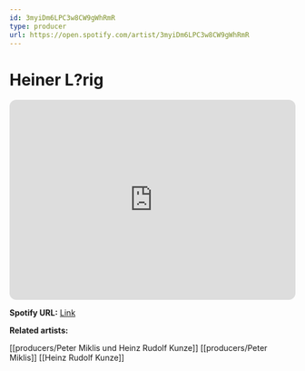 ```yaml
---
id: 3myiDm6LPC3w8CW9gWhRmR
type: producer
url: https://open.spotify.com/artist/3myiDm6LPC3w8CW9gWhRmR
---
```

# Heiner L?rig

<iframe style="border-radius:12px" src="https://open.spotify.com/embed/artist/3myiDm6LPC3w8CW9gWhRmR" width="100%" height="352" frameBorder="0" allowfullscreen="" allow="autoplay; clipboard-write; encrypted-media; fullscreen; picture-in-picture" loading="lazy"></iframe>

**Spotify URL:** [Link](https://open.spotify.com/artist/3myiDm6LPC3w8CW9gWhRmR)

**Related artists:**

[[producers/Peter Miklis und Heinz Rudolf Kunze]]
[[producers/Peter Miklis]]
[[Heinz Rudolf Kunze]]
